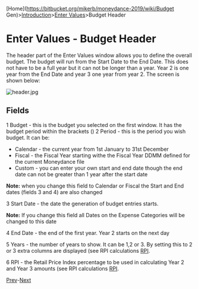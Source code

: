 [Home](https://bitbucket.org/mikerb/moneydance-2019/wiki/Budget Gen)>[Introduction](https://bitbucket.org/mikerbmoneydance-2019/wiki/Introduction)>[Enter Values](https://bitbucket.org/mikerb/moneydance-2019/wiki/values)>Budget Header

# Enter Values - Budget Header

The header part of the Enter Values window allows you to define the overall budget. The budget will run from the Start Date to the End Date.  This does not have to be a full year but it can not be longer than a year.  Year 2  is one year from the End Date and year 3 one year from year 2.  The screen is shown below:

![header.jpg](https://bitbucket.org/repo/4oKeEz/images/398645903-header.jpg)

## Fields

1  Budget - this is the budget you selected on the first window.  It has the budget period within the brackets ()
2  Period - this is the period you wish budget.  It can be:

* Calendar -  the current year from 1st January to 31st December
* Fiscal - the Fiscal Year starting withe the Fiscal Year DDMM defined for the current Moneydance file
* Custom - you can enter your own start and end date though the end date can not be greater than 1 year after the start date

**Note:** when you change this field to Calendar or Fiscal the Start and End dates (fields 3 and 4) are also changed

3 Start Date - the date the generation of budget entries starts.

**Note:** If you change this field all Dates on the Expense Categories will be changed to this date

4 End Date - the end of the first year.  Year 2 starts on the next day

5 Years - the number of years to show.  It can be 1,2 or 3.  By setting this to 2 or 3 extra columns are displayed (see RPI calculations [RPI](https://bitbucket.org/mikerb/moneydance-2019/wiki/rpi).

6 RPI - the Retail Price Index percentage to be used in calculating Year 2 and Year 3 amounts (see RPI calculations [RPI](https://bitbucket.org/mikerb/moneydance-2019/wiki/rpi).


[Prev](https://bitbucket.org/mikerb/moneydance-2019/wiki/values)-[Next](https://bitbucket.org/mikerb/moneydance-2019/wiki/items)
